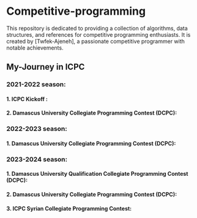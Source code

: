 # Competitive-programming

This repository is dedicated to providing a collection of algorithms, data structures, and references for competitive programming enthusiasts. It is created by [Twfek-Ajeneh], a passionate competitive programmer with notable achievements.

## My-Journey in ICPC

### 2021-2022 season:

  #### 1. ICPC Kickoff :

  #### 2. Damascus University Collegiate Programming Contest (DCPC):

### 2022-2023 season:

  #### 1. Damascus University Collegiate Programming Contest (DCPC):

### 2023-2024 season:

  #### 1. Damascus University Qualification Collegiate Programming Contest (DCPC):

  #### 2. Damascus University Collegiate Programming Contest (DCPC):

  #### 3. ICPC Syrian Collegiate Programming Contest:
